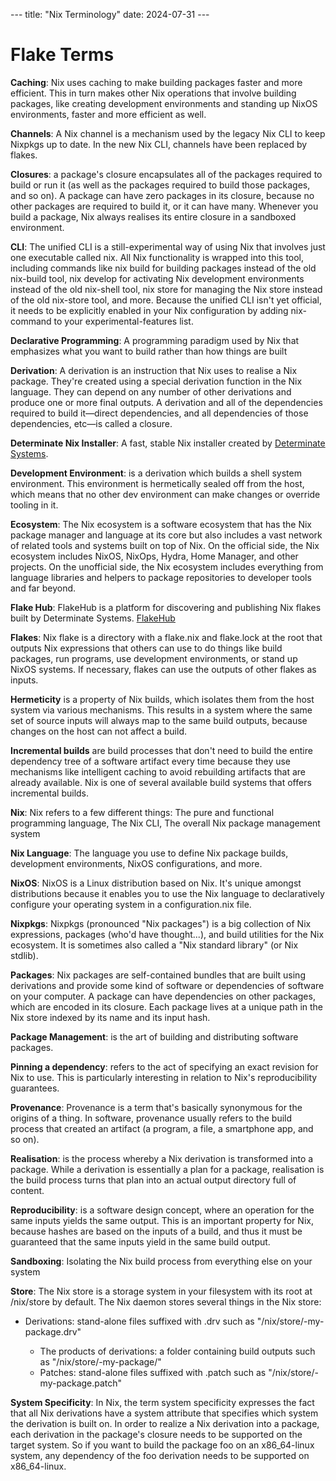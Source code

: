 --- title: "Nix Terminology" date: 2024-07-31 ---

# Flake Terms

**Caching**: Nix uses caching to make building packages faster and more
efficient. This in turn makes other Nix operations that involve building
packages, like creating development environments and standing up NixOS
environments, faster and more efficient as well.

**Channels**: A Nix channel is a mechanism used by the legacy Nix CLI to keep
Nixpkgs up to date. In the new Nix CLI, channels have been replaced by flakes.

**Closures**: a package's closure encapsulates all of the packages required to
build or run it (as well as the packages required to build those packages, and
so on). A package can have zero packages in its closure, because no other
packages are required to build it, or it can have many. Whenever you build a
package, Nix always realises its entire closure in a sandboxed environment.

**CLI**: The unified CLI is a still-experimental way of using Nix that involves
just one executable called nix. All Nix functionality is wrapped into this
tool, including commands like nix build for building packages instead of the
old nix-build tool, nix develop for activating Nix development environments
instead of the old nix-shell tool, nix store for managing the Nix store instead
of the old nix-store tool, and more. Because the unified CLI isn't yet
official, it needs to be explicitly enabled in your Nix configuration by adding
nix-command to your experimental-features list.

**Declarative Programming**: A programming paradigm used by Nix that emphasizes
what you want to build rather than how things are built

**Derivation**: A derivation is an instruction that Nix uses to realise a Nix
package. They're created using a special derivation function in the Nix
language. They can depend on any number of other derivations and produce one or
more final outputs. A derivation and all of the dependencies required to build
it—direct dependencies, and all dependencies of those dependencies, etc—is
called a closure.

**Determinate Nix Installer**: A fast, stable Nix installer created by
[Determinate Systems](https://determinate.systems/).

**Development Environment**: is a derivation which builds a shell system
environment. This environment is hermetically sealed off from the host, which
means that no other dev environment can make changes or override tooling in it.

**Ecosystem**: The Nix ecosystem is a software ecosystem that has the Nix
package manager and language at its core but also includes a vast network of
related tools and systems built on top of Nix. On the official side, the Nix
ecosystem includes NixOS, NixOps, Hydra, Home Manager, and other projects. On
the unofficial side, the Nix ecosystem includes everything from language
libraries and helpers to package repositories to developer tools and far
beyond.

**Flake Hub**: FlakeHub is a platform for discovering and publishing Nix flakes
built by Determinate Systems. [FlakeHub](https://flakehub.com/)

**Flakes**: Nix flake is a directory with a flake.nix and flake.lock at the
root that outputs Nix expressions that others can use to do things like build
packages, run programs, use development environments, or stand up NixOS
systems. If necessary, flakes can use the outputs of other flakes as inputs.

**Hermeticity** is a property of Nix builds, which isolates them from the host
system via various mechanisms. This results in a system where the same set of
source inputs will always map to the same build outputs, because changes on the
host can not affect a build.

**Incremental builds** are build processes that don't need to build the entire
dependency tree of a software artifact every time because they use mechanisms
like intelligent caching to avoid rebuilding artifacts that are already
available. Nix is one of several available build systems that offers
incremental builds.

**Nix**: Nix refers to a few different things: The pure and functional
programming language, The Nix CLI, The overall Nix package management system

**Nix Language**: The language you use to define Nix package builds,
development environments, NixOS configurations, and more.

**NixOS**: NixOS is a Linux distribution based on Nix. It's unique amongst
distributions because it enables you to use the Nix language to declaratively
configure your operating system in a configuration.nix file.

**Nixpkgs**: Nixpkgs (pronounced "Nix packages") is a big collection of Nix
expressions, packages (who'd have thought...), and build utilities for the Nix
ecosystem. It is sometimes also called a "Nix standard library" (or Nix
stdlib).

**Packages**: Nix packages are self-contained bundles that are built using
derivations and provide some kind of software or dependencies of software on
your computer. A package can have dependencies on other packages, which are
encoded in its closure. Each package lives at a unique path in the Nix store
indexed by its name and its input hash.

**Package Management**: is the art of building and distributing software
packages.

**Pinning a dependency**: refers to the act of specifying an exact revision for
Nix to use. This is particularly interesting in relation to Nix's
reproducibility guarantees.

**Provenance**: Provenance is a term that's basically synonymous for the
origins of a thing. In software, provenance usually refers to the build process
that created an artifact (a program, a file, a smartphone app, and so on).

**Realisation**: is the process whereby a Nix derivation is transformed into a
package. While a derivation is essentially a plan for a package, realisation is
the build process turns that plan into an actual output directory full of
content.

**Reproducibility**: is a software design concept, where an operation for the
same inputs yields the same output. This is an important property for Nix,
because hashes are based on the inputs of a build, and thus it must be
guaranteed that the same inputs yield in the same build output.

**Sandboxing**: Isolating the Nix build process from everything else on your
system

**Store**: The Nix store is a storage system in your filesystem with its root
at /nix/store by default. The Nix daemon stores several things in the Nix
store:

- Derivations: stand-alone files suffixed with .drv such as
  "/nix/store/<hash>-my-package.drv"
  - The products of derivations: a folder containing build outputs such as
    "/nix/store/<hash>-my-package/"
  - Patches: stand-alone files suffixed with .patch such as
    "/nix/store/<hash>-my-package.patch"

**System Specificity**: In Nix, the term system specificity expresses the fact
that all Nix derivations have a system attribute that specifies which system
the derivation is built on. In order to realize a Nix derivation into a
package, each derivation in the package's closure needs to be supported on the
target system. So if you want to build the package foo on an x86_64-linux
system, any dependency of the foo derivation needs to be supported on
x86_64-linux.
